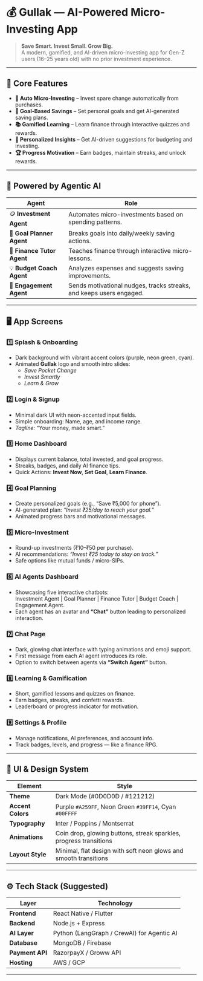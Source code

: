 
# 💰 Gullak — AI-Powered Micro-Investing App  

> **Save Smart. Invest Small. Grow Big.**  
> A modern, gamified, and AI-driven micro-investing app for Gen-Z users (16–25 years old) with no prior investment experience.  

---

## 🧩 Core Features  

- **💸 Auto Micro-Investing** – Invest spare change automatically from purchases.  
- **🎯 Goal-Based Savings** – Set personal goals and get AI-generated saving plans.  
- **📚 Gamified Learning** – Learn finance through interactive quizzes and rewards.  
- **🤖 Personalized Insights** – Get AI-driven suggestions for budgeting and investing.  
- **🏆 Progress Motivation** – Earn badges, maintain streaks, and unlock rewards.  

---

## 🧠 Powered by Agentic AI  

| Agent | Role |
|--------|------|
| 🪙 **Investment Agent** | Automates micro-investments based on spending patterns. |
| 🎯 **Goal Planner Agent** | Breaks goals into daily/weekly saving actions. |
| 📘 **Finance Tutor Agent** | Teaches finance through interactive micro-lessons. |
| 💡 **Budget Coach Agent** | Analyzes expenses and suggests saving improvements. |
| 💬 **Engagement Agent** | Sends motivational nudges, tracks streaks, and keeps users engaged. |

---

## 🖥️ App Screens  

### 1️⃣ Splash & Onboarding  
- Dark background with vibrant accent colors (purple, neon green, cyan).  
- Animated **Gullak** logo and smooth intro slides:  
  - *Save Pocket Change*  
  - *Invest Smartly*  
  - *Learn & Grow*  

### 2️⃣ Login & Signup  
- Minimal dark UI with neon-accented input fields.  
- Simple onboarding: Name, age, and income range.  
- *Tagline:* “Your money, made smart.”  

### 3️⃣ Home Dashboard  
- Displays current balance, total invested, and goal progress.  
- Streaks, badges, and daily AI finance tips.  
- Quick Actions: **Invest Now**, **Set Goal**, **Learn Finance**.  

### 4️⃣ Goal Planning  
- Create personalized goals (e.g., “Save ₹5,000 for phone”).  
- AI-generated plan: *“Invest ₹25/day to reach your goal.”*  
- Animated progress bars and motivational messages.  

### 5️⃣ Micro-Investment  
- Round-up investments (₹10–₹50 per purchase).  
- AI recommendations: *“Invest ₹25 today to stay on track.”*  
- Safe options like mutual funds / micro-SIPs.  

### 6️⃣ AI Agents Dashboard  
- Showcasing five interactive chatbots:  
  Investment Agent | Goal Planner | Finance Tutor | Budget Coach | Engagement Agent.  
- Each agent has an avatar and **“Chat”** button leading to personalized interaction.  

### 7️⃣ Chat Page  
- Dark, glowing chat interface with typing animations and emoji support.  
- First message from each AI agent introduces its role.  
- Option to switch between agents via **“Switch Agent”** button.  

### 8️⃣ Learning & Gamification  
- Short, gamified lessons and quizzes on finance.  
- Earn badges, streaks, and confetti rewards.  
- Leaderboard or progress indicator for motivation.  

### 9️⃣ Settings & Profile  
- Manage notifications, AI preferences, and account info.  
- Track badges, levels, and progress — like a finance RPG.  

---

## 🎨 UI & Design System  

| Element | Style |
|----------|--------|
| **Theme** | Dark Mode (#0D0D0D / #121212) |
| **Accent Colors** | Purple `#A259FF`, Neon Green `#39FF14`, Cyan `#00FFFF` |
| **Typography** | Inter / Poppins / Montserrat |
| **Animations** | Coin drop, glowing buttons, streak sparkles, progress transitions |
| **Layout Style** | Minimal, flat design with soft neon glows and smooth transitions |

---

## ⚙️ Tech Stack (Suggested)  

| Layer | Technology |
|--------|-------------|
| **Frontend** | React Native / Flutter |
| **Backend** | Node.js + Express |
| **AI Layer** | Python (LangGraph / CrewAI) for Agentic AI |
| **Database** | MongoDB / Firebase |
| **Payment API** | RazorpayX / Groww API |
| **Hosting** | AWS / GCP |

---
